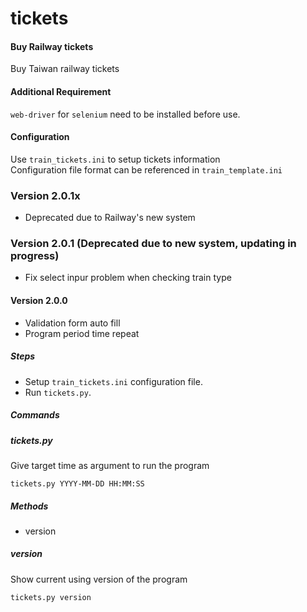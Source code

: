 # tickets
#### Buy Railway tickets
Buy Taiwan railway tickets

#### Additional Requirement
`web-driver` for `selenium` need to be installed before use.

#### Configuration
Use `train_tickets.ini` to setup tickets information  
Configuration file format can be referenced in `train_template.ini`

### Version 2.0.1x 
- Deprecated due to Railway's new system

### Version 2.0.1 (Deprecated due to new system, updating in progress)
- Fix select inpur problem when checking train type

#### Version 2.0.0
- Validation form auto fill
- Program period time repeat


##### Steps
- Setup `train_tickets.ini` configuration file.
- Run `tickets.py`.

##### Commands

##### tickets.py
Give target time as argument to run the program

    tickets.py YYYY-MM-DD HH:MM:SS

##### Methods
- version

##### version
Show current using version of the program

    tickets.py version
